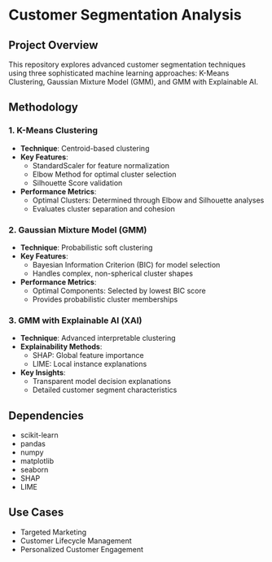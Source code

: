 # Customer Segmentation Analysis

## Project Overview
This repository explores advanced customer segmentation techniques using three sophisticated machine learning approaches: K-Means Clustering, Gaussian Mixture Model (GMM), and GMM with Explainable AI.

## Methodology

### 1. K-Means Clustering
- **Technique**: Centroid-based clustering
- **Key Features**: 
  - StandardScaler for feature normalization
  - Elbow Method for optimal cluster selection
  - Silhouette Score validation
- **Performance Metrics**:
  - Optimal Clusters: Determined through Elbow and Silhouette analyses
  - Evaluates cluster separation and cohesion

### 2. Gaussian Mixture Model (GMM)
- **Technique**: Probabilistic soft clustering
- **Key Features**:
  - Bayesian Information Criterion (BIC) for model selection
  - Handles complex, non-spherical cluster shapes
- **Performance Metrics**:
  - Optimal Components: Selected by lowest BIC score
  - Provides probabilistic cluster memberships

### 3. GMM with Explainable AI (XAI)
- **Technique**: Advanced interpretable clustering
- **Explainability Methods**:
  - SHAP: Global feature importance
  - LIME: Local instance explanations
- **Key Insights**:
  - Transparent model decision explanations
  - Detailed customer segment characteristics

## Dependencies
- scikit-learn
- pandas
- numpy
- matplotlib
- seaborn
- SHAP
- LIME

## Use Cases
- Targeted Marketing
- Customer Lifecycle Management
- Personalized Customer Engagement




